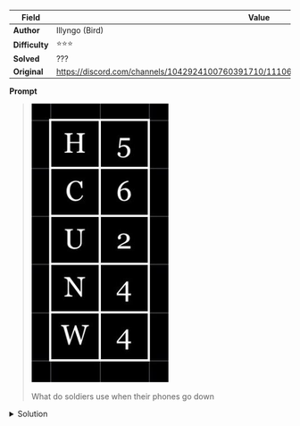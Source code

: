 |Field|Value|
|---|---|
|**Author**|Illyngo (Bird)|
|**Difficulty**|⭐⭐⭐|
|**Solved**|???|
|**Original**|https://discord.com/channels/1042924100760391710/1110625554476040323/1146646656893341697|

**Prompt**
> ![](../attachments/image0.jpg)
>
> What do soldiers use when their phones go down

<details>
<summary>Solution</summary>
TO BE STUDIED
</details>
